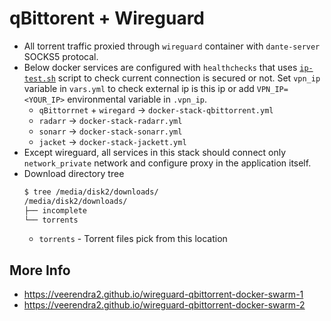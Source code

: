 # qBittorent + Wireguard
* All torrent traffic proxied through `wireguard` container with `dante-server` SOCKS5 protocal.
* Below docker services are configured with `healthchecks` that uses [`ip-test.sh`](./ip-test.sh) script to check current connection is secured or not. Set `vpn_ip` variable in `vars.yml` to check external ip is this ip or add `VPN_IP=<YOUR_IP>` environmental variable in `.vpn_ip`.
  * `qBittorrnet` + `wiregard` -> `docker-stack-qbittorrent.yml`
  * `radarr` -> `docker-stack-radarr.yml`
  * `sonarr` -> `docker-stack-sonarr.yml`
  * `jacket` -> `docker-stack-jackett.yml`
* Except wireguard, all services in this stack should connect only `network_private` network and configure proxy in the application itself.
* Download directory tree
  ```bash
  $ tree /media/disk2/downloads/
  /media/disk2/downloads/
  ├── incomplete
  └── torrents
  ```
  * `torrents` - Torrent files pick from this location

## More Info
* https://veerendra2.github.io/wireguard-qbittorrent-docker-swarm-1
* https://veerendra2.github.io/wireguard-qbittorrent-docker-swarm-2